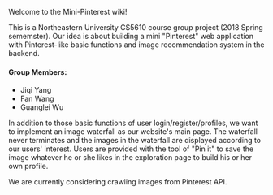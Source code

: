 Welcome to the Mini-Pinterest wiki!<br>

This is a Northeastern University CS5610 course group project (2018 Spring sememster). Our idea is about building a mini "Pinterest" web application with Pinterest-like basic functions and image recommendation system in the backend.

#### Group Members:
* Jiqi Yang
* Fan Wang
* Guanglei Wu

In addition to those basic functions of user login/register/profiles, we want to implement an image waterfall as our website's main page. The waterfall never terminates and the images in the waterfall are displayed according to our users' interest. Users are provided with the tool of "Pin it" to save the image whatever he or she likes in the exploration page to build his or her own profile.<br>

We are currently considering crawling images from Pinterest API.
